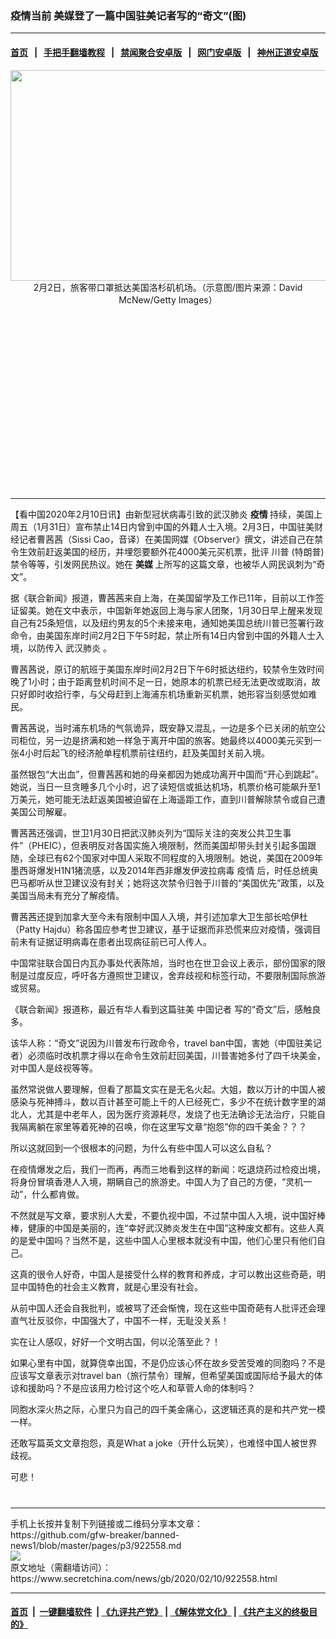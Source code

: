 ### 疫情当前 美媒登了一篇中国驻美记者写的“奇文”(图)
------------------------

#### [首页](https://github.com/gfw-breaker/banned-news1/blob/master/README.md) &nbsp;&nbsp;|&nbsp;&nbsp; [手把手翻墙教程](https://github.com/gfw-breaker/guides/wiki) &nbsp;&nbsp;|&nbsp;&nbsp; [禁闻聚合安卓版](https://github.com/gfw-breaker/bn-android) &nbsp;&nbsp;|&nbsp;&nbsp; [网门安卓版](https://github.com/oGate2/oGate) &nbsp;&nbsp;|&nbsp;&nbsp; [神州正道安卓版](https://github.com/SzzdOgate/update) 



<div class="article_right" style="fone-color:#000">
 <p style="text-align:center">
  <img alt="" src="https://img3.secretchina.com/pic/2020/2-8/p2622542a702725439-ss.jpg" style="height:337px; width:600px"/>
  <br>
   2月2日，旅客带口罩抵达美国洛杉矶机场。（示意图/图片来源：David McNew/Getty Images）
   <span id="hideid" name="hideid" style="color:red;display:none;">
    <span href="https://www.secretchina.com">
    </span>
   </span>
  </br>
 </p>
 <div id="txt-mid1-t21-2017">
  <ins class="adsbygoogle" data-ad-client="ca-pub-1276641434651360" data-ad-slot="2451032099" style="display:inline-block;width:336px;height:280px">
  </ins>
  

---


  </div>
 </div>
 <p>
  【看中国2020年2月10日讯】由新型冠状病毒引致的武汉肺炎
  <strong>
   疫情
  </strong>
  持续，美国上周五（1月31日）宣布禁止14日内曾到中国的外籍人士入境。2月3日，中国驻美财经记者曹茜茜（Sissi Cao，音译）在美国网媒《Observer》撰文，讲述自己在禁令生效前赶返美国的经历，并埋怨要额外花4000美元买机票，批评
  <span href="https://www.secretchina.com/news/gb/tag/川普" target="_blank">
   川普
  </span>
  (特朗普)禁令等等，引发网民热议。她在
  <strong>
   美媒
  </strong>
  上所写的这篇文章，也被华人网民讽刺为“奇文”。
  <span id="hideid" name="hideid" style="color:red;display:none;">
   <span href="https://www.secretchina.com">
   </span>
  </span>
 </p>
 <p>
  据《联合新闻》报道，曹茜茜来自上海，在美国留学及工作已11年，目前以工作签证留美。她在文中表示，中国新年她返回上海与家人团聚，1月30日早上醒来发现自己有25条短信，以及纽约男友的5个未接来电，通知她美国总统川普已签署行政命令，由美国东岸时间2月2日下午5时起，禁止所有14日内曾到中国的外籍人士入境，以防传入
  <span href="https://www.secretchina.com/news/gb/tag/武汉肺炎" target="_blank">
   武汉肺炎
  </span>
  。
 </p>
 <p>
  曹茜茜说，原订的航班于美国东岸时间2月2日下午6时抵达纽约，较禁令生效时间晚了1小时；由于距离登机时间不足一日，她原本的机票已经无法更改或取消，故只好即时收拾行李，与父母赶到上海浦东机场重新买机票，她形容当刻感觉如难民。
 </p>
 <p>
  曹茜茜说，当时浦东机场的气氛诡异，既安静又混乱，一边是多个已关闭的航空公司柜位，另一边是挤满和她一样急于离开中国的旅客。她最终以4000美元买到一张4小时后起飞的经济舱单程机票前往纽约，赶及美国封关前入境。
 </p>
 <p>
  虽然银包“大出血”，但曹茜茜和她的母亲都因为她成功离开中国而“开心到跳起”。她说，当日一旦贪睡多几个小时，迟了读短信或抵达机场，机票价格可能飙升至1万美元，她可能无法赶返美国被迫留在上海遥距工作，直到川普解除禁令或自己遭美国公司解雇。
 </p>
 <p>
  曹茜茜还强调，世卫1月30日把武汉肺炎列为“国际关注的突发公共卫生事件”（PHEIC），但表明反对各国实施入境限制，然而美国却带头封关引起多国跟随，全球已有62个国家对中国人采取不同程度的入境限制。她说，美国在2009年墨西哥爆发H1N1猪流感，以及2014年西非爆发伊波拉病毒
  <span href="https://www.secretchina.com/news/gb/tag/疫情" target="_blank">
   疫情
  </span>
  后，时任总统奥巴马都听从世卫建议没有封关；她将这次禁令归咎于川普的“美国优先”政策，以及美国当局未有充分了解疫情。
 </p>
 <p>
  曹茜茜还提到加拿大至今未有限制中国人入境，并引述加拿大卫生部长哈伊杜（Patty Hajdu）称各国应参考世卫建议，基于证据而非恐慌来应对疫情，强调目前未有证据证明病毒在患者出现病征前已可人传人。
 </p>
 <p>
  中国常驻联合国日内瓦办事处代表陈旭，当时也在世卫会议上表示，部份国家的限制是过度反应，呼吁各方遵照世卫建议，舍弃歧视和标签行动，不要限制国际旅游或贸易。
 </p>
 <p>
  《联合新闻》报道称，最近有华人看到这篇驻美
  <span href="https://www.secretchina.com/news/gb/tag/中国记者" target="_blank">
   中国记者
  </span>
  写的“奇文”后，感触良多。
 </p>
 <p>
  该华人称：“奇文”说因为川普发布行政命令，travel ban中国，害她（中国驻美记者）必须临时改机票才得以在命令生效前赶回美国，川普害她多付了四千块美金，对中国人是歧视等等。
 </p>
 <p>
  虽然常说做人要理解，但看了那篇文实在是无名火起。大姐，数以万计的中国人被感染与死神搏斗，数以百计甚至可能上千的人已经死亡，多少不在统计数字里的湖北人，尤其是中老年人，因为医疗资源耗尽，发烧了也无法确诊无法治疗，只能自我隔离躺在家里等着死神的召唤，你在这里写文章“抱怨”你的四千美金？？？
 </p>
 <center>
  <div style="max-width: 632px;height:180px; display: none; text-align: center; margin: 0 auto; overflow: hidden;overflow-x: hidden;">
   <div id="taboola-midarticle-thumbnails" style="max-width: 632px;height:180px;overflow: hidden;overflow-x: hidden;">
   </div>
  </div>
  <div>
   <ins class="adsbygoogle" data-ad-client="ca-pub-1276641434651360" data-ad-format="fluid" data-ad-layout="in-article" data-ad-slot="5164544770" style="display:block; text-align:center;">
   </ins>
  </div>
 </center>
 <p>
  所以这就回到一个很根本的问题，为什么有些中国人可以这么自私？
 </p>
 <p>
  在疫情爆发之后，我们一而再，再而三地看到这样的新闻：吃退烧药过检疫出境，将身份冒填香港人入境，期瞒自己的旅游史。中国人为了自己的方便，“灵机一动”，什么都肯做。
 </p>
 <p>
  不然就是写文章，要求别人大爱，不要仇视中国，不过禁中国人入境，说中国好棒棒，健康的中国是美丽的，连“幸好武汉肺炎发生在中国”这种废文都有。这些人真的是爱中国吗？当然不是，这些中国人心里根本就没有中国，他们心里只有他们自己。
 </p>
 <p>
  这真的很令人好奇，中国人是接受什么样的教育和养成，才可以教出这些奇葩，明显中国特色的社会主义教育，就是心里没有社会。
 </p>
 <p>
  从前中国人还会自我批判，或被骂了还会惭愧，现在这些中国奇葩有人批评还会理直气壮反驳你，中国强大了，中国不一样，无耻没关系！
 </p>
 <p>
  实在让人感叹，好好一个文明古国，何以沦落至此？！
 </p>
 <p>
  如果心里有中国，就算侥幸出国，不是仍应该心怀在故乡受苦受难的同胞吗？不是应该写文章表示对travel ban（旅行禁令）理解，但希望美国或国际给予最大的体谅和援助吗？不是应该用力检讨这个吃人和草菅人命的体制吗？
 </p>
 <p>
  同胞水深火热之际，心里只为自己的四千美金痛心，这逻辑还真的是和共产党一模一样。
 </p>
 <p>
  还敢写篇英文文章抱怨，真是What a joke（开什么玩笑），也难怪中国人被世界歧视。
 </p>
 <p>
  可悲！
  <center>
   <div>
    <div id="txt-mid2-t22-2017" style="display: block;  max-height: 351px;  overflow: hidden;">
     <div id="SC-21xxx">
     </div>
     <ins class="adsbygoogle" data-ad-client="ca-pub-1276641434651360" data-ad-format="auto" data-ad-slot="4301710469" data-full-width-responsive="true" style="display:block">
     </ins>
    </div>
   </div>
  </center>
  <div style="padding-top:12px;">
  </div>
 </p>
</div>

<hr/>
手机上长按并复制下列链接或二维码分享本文章：<br/>
https://github.com/gfw-breaker/banned-news1/blob/master/pages/p3/922558.md <br/>
<a href='https://github.com/gfw-breaker/banned-news1/blob/master/pages/p3/922558.md'><img src='https://github.com/gfw-breaker/banned-news1/blob/master/pages/p3/922558.md.png'/></a> <br/>
原文地址（需翻墙访问）：https://www.secretchina.com/news/gb/2020/02/10/922558.html


------------------------
#### [首页](https://github.com/gfw-breaker/banned-news1/blob/master/README.md) &nbsp;|&nbsp; [一键翻墙软件](https://github.com/gfw-breaker/nogfw/blob/master/README.md) &nbsp;| [《九评共产党》](https://github.com/gfw-breaker/9ping.md/blob/master/README.md#九评之一评共产党是什么) | [《解体党文化》](https://github.com/gfw-breaker/jtdwh.md/blob/master/README.md) | [《共产主义的终极目的》](https://github.com/gfw-breaker/gczydzjmd.md/blob/master/README.md)


<img src='http://gfw-breaker.win/banned-news/pages/p3/922558.md' width='0px' height='0px'/>